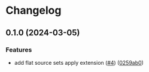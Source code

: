 # Changelog

## 0.1.0 (2024-03-05)


### Features

* add flat source sets apply extension ([#4](https://github.com/TozyDev/helper-gradle-plugin/issues/4)) ([0259ab0](https://github.com/TozyDev/helper-gradle-plugin/commit/0259ab00e6488fb1089f974fa9315bc992bf644e))
